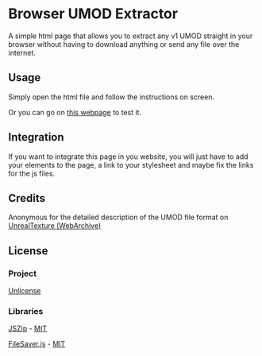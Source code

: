 # Browser UMOD Extractor

A simple html page that allows you to extract any v1 UMOD straight in your browser without having to download anything or send any file over the internet.

## Usage

Simply open the html file and follow the instructions on screen.

Or you can go on [this webpage](https://aziascreations.github.io/Browser-UMOD-Extractor/index.html) to test it.

## Integration

If you want to integrate this page in you website, you will just have to add your elements to the page, a link to your stylesheet and maybe fix the links for the js files.

## Credits

Anonymous for the detailed description of the UMOD file format on [UnrealTexture (WebArchive)](https://web.archive.org/web/20181105143210/http://www.unrealtexture.com/Unreal/Downloads/3DEditing/UnrealEd/Tutorials/unrealwiki-offline/umod-file-format.html)

## License

### Project

[Unlicense](LICENSE)

### Libraries

[JSZip](https://github.com/Stuk/jszip) - [MIT](https://github.com/Stuk/jszip/blob/master/LICENSE.markdown)

[FileSaver.js](https://github.com/eligrey/FileSaver.js/) - [MIT](https://github.com/eligrey/FileSaver.js/blob/master/LICENSE.md)
